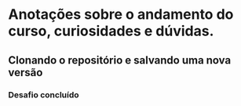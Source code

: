 # Anotações sobre o andamento do curso, curiosidades e dúvidas.

## Clonando o repositório e salvando uma nova versão
### Desafio concluído